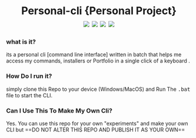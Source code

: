 
<h1 align="center">
 Personal-cli {Personal Project}
 <br>
<img src="https://img.shields.io/badge/Batch-%23121212" />
<img src="https://img.shields.io/badge/Personal-violet" />
<img src="https://img.shields.io/github/stars/AmirSenpai/personal-cli"/>
<img src="https://media.publit.io/file/Screenshot-6-A.png"/>
</h1>

### what is it?
its a personal cli [command line interface] written in batch that helps me access my commands, installers or Portfolio in a single click of a keyboard .

### How Do I run it?
simply clone this Repo to your device (Windows/MacOS) and Run The <kbd>.bat</kbd> file to start the CLI.

### Can I Use This To Make My Own Cli?
Yes. You can use this repo for your own "experiments" and make your own CLI but ==DO NOT ALTER THIS REPO AND PUBLISH IT AS YOUR OWN==	 

